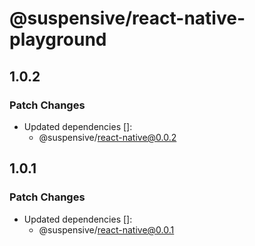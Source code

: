 # @suspensive/react-native-playground

## 1.0.2

### Patch Changes

- Updated dependencies []:
  - @suspensive/react-native@0.0.2

## 1.0.1

### Patch Changes

- Updated dependencies []:
  - @suspensive/react-native@0.0.1
